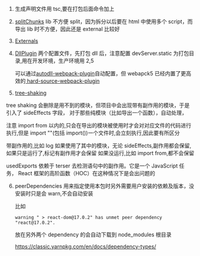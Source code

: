 1. 生成声明文件用 tsc,要在打包后面命令加上
2. [splitChunks](https://webpack.js.org/plugins/split-chunks-plugin/)
   lib 不方便 split，因为拆分以后要在 html 中使用多个 script，而导出 lib 时不方便，因此还是 external 比较好
3. [Externals](https://webpack.js.org/configuration/externals/)

4. [DllPlugin](https://webpack.js.org/plugins/dll-plugin/#dllplugin)
   两个配置文件，先打包 dll 后，注意配置 devServer.static 为打包目录,用在开发环境，生产环境用 2,5

   可以通过[autodll-webpack-plugin](https://www.npmjs.com/package/autodll-webpack-plugin)自动配置，但 webapck5 已经内置了更高效的[ hard-source-webpack-plugin](https://github.com/mzgoddard/hard-source-webpack-plugin)

5. [tree-shaking](https://webpack.docschina.org/guides/tree-shaking/)

tree shaking 会删除是用不到的模块，但项目中会出现带有副作用的模块，于是引入了 sideEffects 字段，
对于那些纯模块（比如导出一个函数），自动处理，

注意 import from 以内的,只会在导出的模块被使用时才会对对应文件的代码进行执行,但是 import ""(包括 import())一个文件时,会立刻执行,因此要有所区分

带副作用的,比如 log
如果使用了其中的模块，无论 sideEffects,副作用都会保留,
如果只是运行了,标记有副作用才会保留
如果没运行,比如 import from,都不会保留

usedExports 依赖于 terser 去检测语句中的副作用。它是一个 JavaScript 任务， React 框架的高阶函数（HOC）在这种情况下是会出问题的

6. peerDependencies
   用来指定使用本包时另外需要用户安装的依赖及版本，没安装时只是会 warn,不会自动安装

   比如

   ```
   warning " > react-dom@17.0.2" has unmet peer dependency "react@17.0.2".
   ```

   放在另外两个 dependency 的会自动下载到 node_modules 根目录

   https://classic.yarnpkg.com/en/docs/dependency-types/
